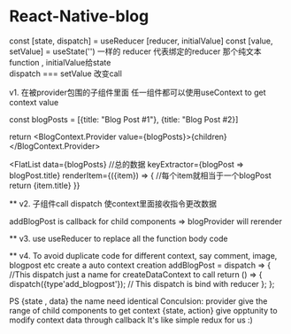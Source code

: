 # React-Native-blog

const [state, dispatch] = useReducer [reducer, initialValue]
const [value, setValue] = useState('')
一样的 reducer 代表绑定的reducer 那个纯文本function , initialValue给state  
dispatch === setValue 改变call

 v1.
在被provider包围的子组件里面  任一组件都可以使用useContext to get context value

const blogPosts = [{title: "Blog Post #1"}, {title: "Blog Post #2}]

return <BlogContext.Provider value={blogPosts}>{children}</BlogContext.Provider>


<FlatList
     data={blogPosts}				//总的数据
     keyExtractor={blogPost => blogPost.title}
     renderItem={({item}) => {					//每个item就相当于一个blogPost
	return <Text>{item.title}</Text>
     }}

** v2. 
子组件call dispatch 使context里面接收指令更改数据

addBlogPost is callback for child components => blogProvider will rerender

** v3. 
use useReducer to replace all the function body code

** v4.
To avoid duplicate code for different context, say comment, image, blogpost etc
create a auto context creation 
addBlogPost = dispatch => { 				//This dispatch just a name for createDataContext to call
     return () => { dispatch({type'add_blogpost'});		// This dispatch is bind with reducer 
     };
};

PS {state , data} the name need identical
Conculsion: 
provider give the range of child components to get context
{state, action} give opptunity to modify context data through callback 
It's like simple redux for us
:)
